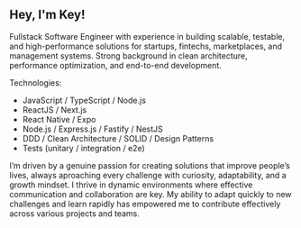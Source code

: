 ## Hey, I'm Key!

Fullstack Software Engineer with experience in building scalable, testable, and high-performance solutions for startups, fintechs, marketplaces, and management systems. Strong background in clean architecture, performance optimization, and end-to-end development.

Technologies:
- JavaScript / TypeScript / Node.js
- ReactJS / Next.js
- React Native / Expo
- Node.js / Express.js / Fastify / NestJS
- DDD / Clean Architecture / SOLID / Design Patterns
- Tests (unitary / integration / e2e)

I’m driven by a genuine passion for creating solutions that improve people’s lives, always aproaching every challenge with curiosity, adaptability, and a growth mindset. I thrive in dynamic environments where effective communication and collaboration are key. My ability to adapt quickly to new challenges and learn rapidly has empowered me to contribute effectively across various projects and teams.
